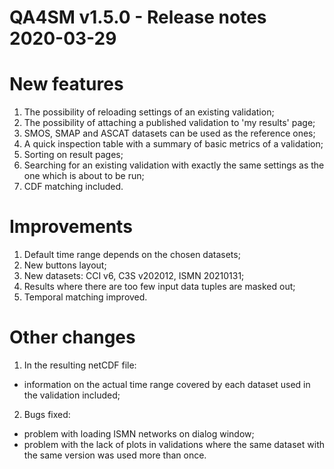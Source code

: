 QA4SM v1.5.0 - Release notes 2020-03-29
=======================================================

# New features

1.  The possibility of reloading settings of an existing validation;
2.  The possibility of attaching a published validation to 'my results' page;
3.  SMOS, SMAP and ASCAT datasets can be used as the reference ones;
4.  A quick inspection table with a summary of basic metrics of a validation;
5.  Sorting on result pages;
6.  Searching for an existing validation with exactly the same settings as the one which is about to be run;
7.  CDF matching included.


# Improvements

1.  Default time range depends on the chosen datasets;
2.  New buttons layout;
3.  New datasets: CCI v6, C3S v202012, ISMN 20210131;
4.  Results where there are too few input data tuples are masked out;
5.  Temporal matching improved.



# Other changes

1. In the resulting netCDF file:
  - information on the actual time range covered by each dataset used in the validation included;
2. Bugs fixed:
  - problem with loading ISMN networks on dialog window;
  - problem with the lack of plots in validations where the same dataset with the same version was used more than once.
